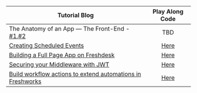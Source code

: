 Tutorial Blog | Play Along Code
------------- | :---------------:
The Anatomy of an App — The Front-End - [#1](https://medium.com/freshworks-developer-blog/the-anatomy-of-an-app-the-setup-75829c879a92),[#2](https://medium.com/freshworks-developer-blog/the-anatomy-of-an-app-the-front-end-ed34795a1eb1) | TBD
[Creating Scheduled Events](https://medium.com/freshworks-developer-blog/tutorial-creating-scheduled-events-c658b79932b)| [Here](./scheduled_events_tutorial/)
[Building a Full Page App on Freshdesk](https://medium.com/freshworks-developer-blog/building-a-full-page-app-on-freshdesk-5ce17524277f) | [Here](./sample_full_page_app/)
[Securing your Middleware with JWT](https://medium.com/freshworks-developer-blog/securing-your-middleware-with-jwt-c52fc867786e) | [Here](./sample_jwt_app/)
[Build workflow actions to extend automations in Freshworks](https://medium.com/freshworks-developer-blog/build-workflow-actions-to-extend-automations-in-freshworks-b7cbe8758c5b) | [Here](./github_workflow_actions/)
